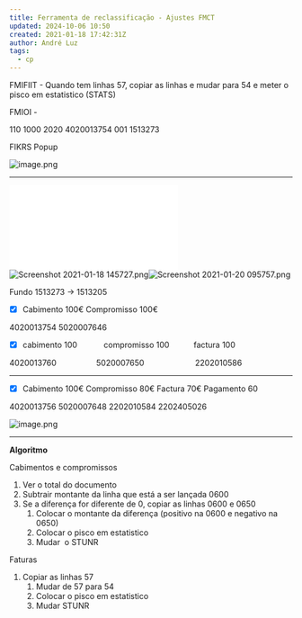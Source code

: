 ```yaml
---
title: Ferramenta de reclassificação - Ajustes FMCT
updated: 2024-10-06 10:50
created: 2021-01-18 17:42:31Z
author: André Luz
tags:
  - cp
---
```


FMIFIIT - Quando tem linhas 57, copiar as linhas e mudar para 54 e meter o pisco em estatistico (STATS)

FMIOI -

110
1000
2020
4020013754
001
1513273

FIKRS Popup

![image.png](image-56.png)

* * *

![image_2021_01_18T17_16_47_787Z.png](image_2021_01_18T17_16_47_787Z.p)![Screenshot 2021-01-18 145727.png](Screenshot_2021-01-18_145727.png)![Screenshot 2021-01-20 095757.png](Screenshot_2021-01-20_095757.png)

Fundo
1513273 -> 1513205

- [X] Cabimento 100€	Compromisso 100€

4020013754	5020007646

- [X]  cabimento 100            compromisso 100           factura 100

4020013760                  5020007650                       2202010586

* * *

- [X]  Cabimento 100€	Compromisso 80€	Factura 70€	Pagamento 60

4020013756	5020007648	2202010584	2202405026

![image.png](image-55.png)

* * *

**Algoritmo**

Cabimentos e compromissos
1. Ver o total do documento
2. Subtrair montante da linha que está a ser lançada 0600
3. Se a diferença for diferente de 0, copiar as linhas 0600 e 0650
    1. Colocar o montante da diferença (positivo na 0600 e negativo na 0650)
    2. Colocar o pisco em estatistico
    3. Mudar  o STUNR

Faturas
1. Copiar as linhas 57
    1. Mudar de 57 para 54
    2. Colocar o pisco em estatistico
    3. Mudar STUNR